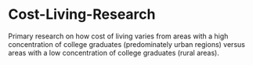 # Cost-Living-Research
Primary research on how cost of living varies from areas with a high concentration of college graduates (predominately urban regions) versus areas with a low concentration of college graduates (rural areas).
